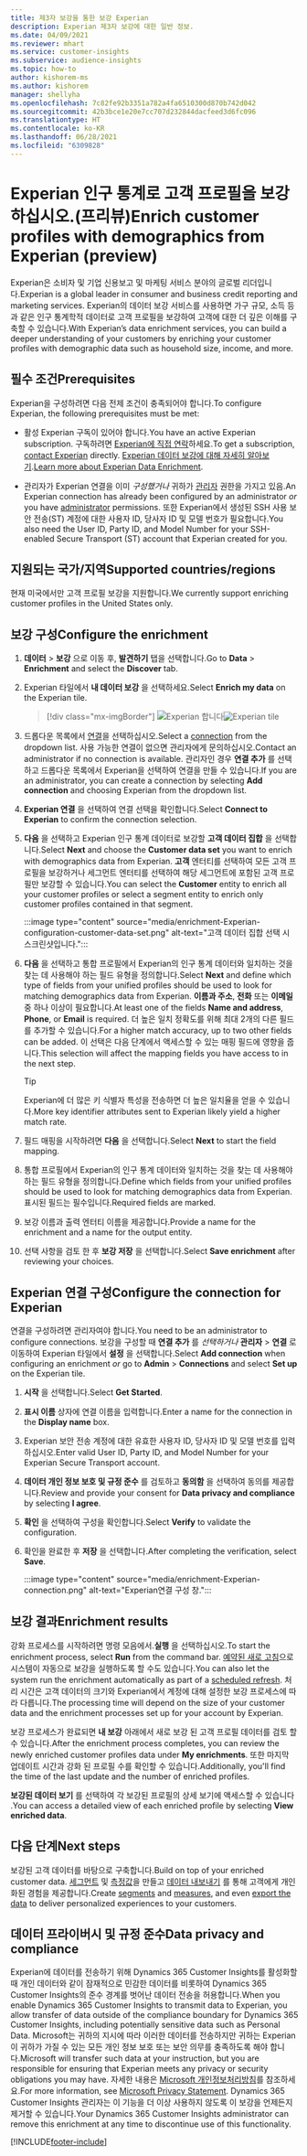 ```yaml
---
title: 제3자 보강을 통한 보강 Experian
description: Experian 제3자 보강에 대한 일반 정보.
ms.date: 04/09/2021
ms.reviewer: mhart
ms.service: customer-insights
ms.subservice: audience-insights
ms.topic: how-to
author: kishorem-ms
ms.author: kishorem
manager: shellyha
ms.openlocfilehash: 7c82fe92b3351a782a4fa6510300d870b742d042
ms.sourcegitcommit: 42b3bce1e20e7cc707d232844dacfeed3d6fc096
ms.translationtype: HT
ms.contentlocale: ko-KR
ms.lasthandoff: 06/28/2021
ms.locfileid: "6309828"
---
```

# <a name="enrich-customer-profiles-with-demographics-from-experian-preview"></a><span data-ttu-id="f25cd-103">Experian 인구 통계로 고객 프로필을 보강하십시오.(프리뷰)</span><span class="sxs-lookup"><span data-stu-id="f25cd-103">Enrich customer profiles with demographics from Experian (preview)</span></span>

<span data-ttu-id="f25cd-104">Experian은 소비자 및 기업 신용보고 및 마케팅 서비스 분야의 글로벌 리더입니다.</span><span class="sxs-lookup"><span data-stu-id="f25cd-104">Experian is a global leader in consumer and business credit reporting and marketing services.</span></span> <span data-ttu-id="f25cd-105">Experian의 데이터 보강 서비스를 사용하면 가구 규모, 소득 등과 같은 인구 통계학적 데이터로 고객 프로필을 보강하여 고객에 대한 더 깊은 이해를 구축할 수 있습니다.</span><span class="sxs-lookup"><span data-stu-id="f25cd-105">With Experian’s data enrichment services, you can build a deeper understanding of your customers by enriching your customer profiles with demographic data such as household size, income, and more.</span></span>

## <a name="prerequisites"></a><span data-ttu-id="f25cd-106">필수 조건</span><span class="sxs-lookup"><span data-stu-id="f25cd-106">Prerequisites</span></span>

<span data-ttu-id="f25cd-107">Experian을 구성하려면 다음 전제 조건이 충족되어야 합니다.</span><span class="sxs-lookup"><span data-stu-id="f25cd-107">To configure Experian, the following prerequisites must be met:</span></span>

- <span data-ttu-id="f25cd-108">활성 Experian 구독이 있어야 합니다.</span><span class="sxs-lookup"><span data-stu-id="f25cd-108">You have an active Experian subscription.</span></span> <span data-ttu-id="f25cd-109">구독하려면 [Experian에 직접 연락](https://www.experian.com/marketing-services/contact)하세요.</span><span class="sxs-lookup"><span data-stu-id="f25cd-109">To get a subscription, [contact Experian](https://www.experian.com/marketing-services/contact) directly.</span></span> <span data-ttu-id="f25cd-110">[Experian 데이터 보강에 대해 자세히 알아보기](https://www.experian.com/marketing-services/microsoft?cmpid=ems_web_mci_cdppage).</span><span class="sxs-lookup"><span data-stu-id="f25cd-110">[Learn more about Experian Data Enrichment](https://www.experian.com/marketing-services/microsoft?cmpid=ems_web_mci_cdppage).</span></span>

- <span data-ttu-id="f25cd-111">관리자가 Experian 연결을 이미 *구성했거나* 귀하가 [관리자](permissions.md#administrator) 권한을 가지고 있음.</span><span class="sxs-lookup"><span data-stu-id="f25cd-111">An Experian connection has already been configured by an administrator *or* you have [administrator](permissions.md#administrator) permissions.</span></span> <span data-ttu-id="f25cd-112">또한 Experian에서 생성된 SSH 사용 보안 전송(ST) 계정에 대한 사용자 ID, 당사자 ID 및 모델 번호가 필요합니다.</span><span class="sxs-lookup"><span data-stu-id="f25cd-112">You also need the User ID, Party ID, and Model Number for your SSH-enabled Secure Transport (ST) account that Experian created for you.</span></span>

## <a name="supported-countriesregions"></a><span data-ttu-id="f25cd-113">지원되는 국가/지역</span><span class="sxs-lookup"><span data-stu-id="f25cd-113">Supported countries/regions</span></span>

<span data-ttu-id="f25cd-114">현재 미국에서만 고객 프로필 보강을 지원합니다.</span><span class="sxs-lookup"><span data-stu-id="f25cd-114">We currently support enriching customer profiles in the United States only.</span></span>

## <a name="configure-the-enrichment"></a><span data-ttu-id="f25cd-115">보강 구성</span><span class="sxs-lookup"><span data-stu-id="f25cd-115">Configure the enrichment</span></span>

1. <span data-ttu-id="f25cd-116">**데이터** > **보강** 으로 이동 후, **발견하기** 탭을 선택합니다.</span><span class="sxs-lookup"><span data-stu-id="f25cd-116">Go to **Data** > **Enrichment** and select the **Discover** tab.</span></span>

1. <span data-ttu-id="f25cd-117">Experian 타일에서 **내 데이터 보강** 을 선택하세요.</span><span class="sxs-lookup"><span data-stu-id="f25cd-117">Select **Enrich my data** on the Experian tile.</span></span>

   > [!div class="mx-imgBorder"]
   > <span data-ttu-id="f25cd-118">![Experian 합니다](media/experian-tile.png "Experian tile")</span><span class="sxs-lookup"><span data-stu-id="f25cd-118">![Experian tile](media/experian-tile.png "Experian tile")</span></span>
   > 

1. <span data-ttu-id="f25cd-119">드롭다운 목록에서 [연결](connections.md)을 선택하십시오.</span><span class="sxs-lookup"><span data-stu-id="f25cd-119">Select a [connection](connections.md) from the dropdown list.</span></span> <span data-ttu-id="f25cd-120">사용 가능한 연결이 없으면 관리자에게 문의하십시오.</span><span class="sxs-lookup"><span data-stu-id="f25cd-120">Contact an administrator if no connection is available.</span></span> <span data-ttu-id="f25cd-121">관리자인 경우 **연결 추가** 를 선택하고 드롭다운 목록에서 Experian을 선택하여 연결을 만들 수 있습니다.</span><span class="sxs-lookup"><span data-stu-id="f25cd-121">If you are an administrator, you can create a connection by selecting **Add connection** and choosing Experian from the dropdown list.</span></span> 

1. <span data-ttu-id="f25cd-122">**Experian 연결** 을 선택하여 연결 선택을 확인합니다.</span><span class="sxs-lookup"><span data-stu-id="f25cd-122">Select **Connect to Experian** to confirm the connection selection.</span></span>

1.  <span data-ttu-id="f25cd-123">**다음** 을 선택하고 Experian 인구 통계 데이터로 보강할 **고객 데이터 집합** 을 선택합니다.</span><span class="sxs-lookup"><span data-stu-id="f25cd-123">Select **Next** and choose the **Customer data set** you want to enrich with demographics data from Experian.</span></span> <span data-ttu-id="f25cd-124">**고객** 엔터티를 선택하여 모든 고객 프로필을 보강하거나 세그먼트 엔터티를 선택하여 해당 세그먼트에 포함된 고객 프로필만 보강할 수 있습니다.</span><span class="sxs-lookup"><span data-stu-id="f25cd-124">You can select the **Customer** entity to enrich all your customer profiles or select a segment entity to enrich only customer profiles contained in that segment.</span></span>

    :::image type="content" source="media/enrichment-Experian-configuration-customer-data-set.png" alt-text="고객 데이터 집합 선택 시 스크린샷입니다.":::

1. <span data-ttu-id="f25cd-126">**다음** 을 선택하고 통합 프로필에서 Experian의 인구 통계 데이터와 일치하는 것을 찾는 데 사용해야 하는 필드 유형을 정의합니다.</span><span class="sxs-lookup"><span data-stu-id="f25cd-126">Select **Next** and define which type of fields from your unified profiles should be used to look for matching demographics data from Experian.</span></span> <span data-ttu-id="f25cd-127">**이름과 주소**, **전화** 또는 **이메일** 중 하나 이상이 필요합니다.</span><span class="sxs-lookup"><span data-stu-id="f25cd-127">At least one of the fields **Name and address**, **Phone**, or **Email** is required.</span></span> <span data-ttu-id="f25cd-128">더 높은 일치 정확도를 위해 최대 2개의 다른 필드를 추가할 수 있습니다.</span><span class="sxs-lookup"><span data-stu-id="f25cd-128">For a higher match accuracy, up to two other fields can be added.</span></span> <span data-ttu-id="f25cd-129">이 선택은 다음 단계에서 액세스할 수 있는 매핑 필드에 영향을 줍니다.</span><span class="sxs-lookup"><span data-stu-id="f25cd-129">This selection will affect the mapping fields you have access to in the next step.</span></span>

    > [!TIP]
    > <span data-ttu-id="f25cd-130">Experian에 더 많은 키 식별자 특성을 전송하면 더 높은 일치율을 얻을 수 있습니다.</span><span class="sxs-lookup"><span data-stu-id="f25cd-130">More key identifier attributes sent to Experian likely yield a higher match rate.</span></span>

1. <span data-ttu-id="f25cd-131">필드 매핑을 시작하려면 **다음** 을 선택합니다.</span><span class="sxs-lookup"><span data-stu-id="f25cd-131">Select **Next** to start the field mapping.</span></span>

1. <span data-ttu-id="f25cd-132">통합 프로필에서 Experian의 인구 통계 데이터와 일치하는 것을 찾는 데 사용해야 하는 필드 유형을 정의합니다.</span><span class="sxs-lookup"><span data-stu-id="f25cd-132">Define which fields from your unified profiles should be used to look for matching demographics data from Experian.</span></span> <span data-ttu-id="f25cd-133">표시된 필드는 필수입니다.</span><span class="sxs-lookup"><span data-stu-id="f25cd-133">Required fields are marked.</span></span>

1. <span data-ttu-id="f25cd-134">보강 이름과 출력 엔터티 이름을 제공합니다.</span><span class="sxs-lookup"><span data-stu-id="f25cd-134">Provide a name for the enrichment and a name for the output entity.</span></span>

1. <span data-ttu-id="f25cd-135">선택 사항을 검토 한 후 **보강 저장** 을 선택합니다.</span><span class="sxs-lookup"><span data-stu-id="f25cd-135">Select **Save enrichment** after reviewing your choices.</span></span>

## <a name="configure-the-connection-for-experian"></a><span data-ttu-id="f25cd-136">Experian 연결 구성</span><span class="sxs-lookup"><span data-stu-id="f25cd-136">Configure the connection for Experian</span></span> 

<span data-ttu-id="f25cd-137">연결을 구성하려면 관리자여야 합니다.</span><span class="sxs-lookup"><span data-stu-id="f25cd-137">You need to be an administrator to configure connections.</span></span> <span data-ttu-id="f25cd-138">보강을 구성할 때 **연결 추가** 를 *선택하거나* **관리자** > **연결** 로 이동하여 Experian 타일에서 **설정** 을 선택합니다.</span><span class="sxs-lookup"><span data-stu-id="f25cd-138">Select **Add connection** when configuring an enrichment *or* go to **Admin** > **Connections** and select **Set up** on the Experian tile.</span></span>

1. <span data-ttu-id="f25cd-139">**시작** 을 선택합니다.</span><span class="sxs-lookup"><span data-stu-id="f25cd-139">Select **Get Started**.</span></span>

1. <span data-ttu-id="f25cd-140">**표시 이름** 상자에 연결 이름을 입력합니다.</span><span class="sxs-lookup"><span data-stu-id="f25cd-140">Enter a name for the connection in the **Display name** box.</span></span>

1. <span data-ttu-id="f25cd-141">Experian 보안 전송 계정에 대한 유효한 사용자 ID, 당사자 ID 및 모델 번호를 입력하십시오.</span><span class="sxs-lookup"><span data-stu-id="f25cd-141">Enter valid User ID, Party ID, and Model Number for your Experian Secure Transport account.</span></span>

1. <span data-ttu-id="f25cd-142">**데이터 개인 정보 보호 및 규정 준수** 를 검토하고 **동의함** 을 선택하여 동의를 제공합니다.</span><span class="sxs-lookup"><span data-stu-id="f25cd-142">Review and provide your consent for **Data privacy and compliance** by selecting **I agree**.</span></span>

1. <span data-ttu-id="f25cd-143">**확인** 을 선택하여 구성을 확인합니다.</span><span class="sxs-lookup"><span data-stu-id="f25cd-143">Select **Verify** to validate the configuration.</span></span>

1. <span data-ttu-id="f25cd-144">확인을 완료한 후 **저장** 을 선택합니다.</span><span class="sxs-lookup"><span data-stu-id="f25cd-144">After completing the verification, select **Save**.</span></span>
   
   :::image type="content" source="media/enrichment-Experian-connection.png" alt-text="Experian연결 구성 창.":::

## <a name="enrichment-results"></a><span data-ttu-id="f25cd-146">보강 결과</span><span class="sxs-lookup"><span data-stu-id="f25cd-146">Enrichment results</span></span>

<span data-ttu-id="f25cd-147">강화 프로세스를 시작하려면 명령 모음에서.**실행** 을 선택하십시오.</span><span class="sxs-lookup"><span data-stu-id="f25cd-147">To start the enrichment process, select **Run** from the command bar.</span></span> <span data-ttu-id="f25cd-148">[예약된 새로 고침](system.md#schedule-tab)으로 시스템이 자동으로 보강을 실행하도록 할 수도 있습니다.</span><span class="sxs-lookup"><span data-stu-id="f25cd-148">You can also let the system run the enrichment automatically as part of a [scheduled refresh](system.md#schedule-tab).</span></span> <span data-ttu-id="f25cd-149">처리 시간은 고객 데이터의 크기와 Experian에서 계정에 대해 설정한 보강 프로세스에 따라 다릅니다.</span><span class="sxs-lookup"><span data-stu-id="f25cd-149">The processing time will depend on the size of your customer data and the enrichment processes set up for your account by Experian.</span></span>

<span data-ttu-id="f25cd-150">보강 프로세스가 완료되면 **내 보강** 아래에서 새로 보강 된 고객 프로필 데이터를 검토 할 수 있습니다.</span><span class="sxs-lookup"><span data-stu-id="f25cd-150">After the enrichment process completes, you can review the newly enriched customer profiles data under **My enrichments**.</span></span> <span data-ttu-id="f25cd-151">또한 마지막 업데이트 시간과 강화 된 프로필 수를 확인할 수 있습니다.</span><span class="sxs-lookup"><span data-stu-id="f25cd-151">Additionally, you'll find the time of the last update and the number of enriched profiles.</span></span>

<span data-ttu-id="f25cd-152">**보강된 데이터 보기** 를 선택하여 각 보강된 프로필의 상세 보기에 액세스할 수 있습니다 .</span><span class="sxs-lookup"><span data-stu-id="f25cd-152">You can access a detailed view of each enriched profile by selecting **View enriched data**.</span></span>

## <a name="next-steps"></a><span data-ttu-id="f25cd-153">다음 단계</span><span class="sxs-lookup"><span data-stu-id="f25cd-153">Next steps</span></span>

<span data-ttu-id="f25cd-154">보강된 고객 데이터를 바탕으로 구축합니다.</span><span class="sxs-lookup"><span data-stu-id="f25cd-154">Build on top of your enriched customer data.</span></span> <span data-ttu-id="f25cd-155">[세그먼트](segments.md) 및 [측정값](measures.md)을 만들고 [데이터 내보내기](export-destinations.md) 를 통해 고객에게 개인화된 경험을 제공합니다.</span><span class="sxs-lookup"><span data-stu-id="f25cd-155">Create [segments](segments.md) and [measures](measures.md), and even [export the data](export-destinations.md) to deliver personalized experiences to your customers.</span></span>

## <a name="data-privacy-and-compliance"></a><span data-ttu-id="f25cd-156">데이터 프라이버시 및 규정 준수</span><span class="sxs-lookup"><span data-stu-id="f25cd-156">Data privacy and compliance</span></span>

<span data-ttu-id="f25cd-157">Experian에 데이터를 전송하기 위해 Dynamics 365 Customer Insights를 활성화할 때 개인 데이터와 같이 잠재적으로 민감한 데이터를 비롯하여 Dynamics 365 Customer Insights의 준수 경계를 벗어난 데이터 전송을 허용합니다.</span><span class="sxs-lookup"><span data-stu-id="f25cd-157">When you enable Dynamics 365 Customer Insights to transmit data to Experian, you allow transfer of data outside of the compliance boundary for Dynamics 365 Customer Insights, including potentially sensitive data such as Personal Data.</span></span> <span data-ttu-id="f25cd-158">Microsoft는 귀하의 지시에 따라 이러한 데이터를 전송하지만 귀하는 Experian이 귀하가 가질 수 있는 모든 개인 정보 보호 또는 보안 의무를 충족하도록 해야 합니다.</span><span class="sxs-lookup"><span data-stu-id="f25cd-158">Microsoft will transfer such data at your instruction, but you are responsible for ensuring that Experian meets any privacy or security obligations you may have.</span></span> <span data-ttu-id="f25cd-159">자세한 내용은 [Microsoft 개인정보처리방침](https://go.microsoft.com/fwlink/?linkid=396732)를 참조하세요.</span><span class="sxs-lookup"><span data-stu-id="f25cd-159">For more information, see [Microsoft Privacy Statement](https://go.microsoft.com/fwlink/?linkid=396732).</span></span>
<span data-ttu-id="f25cd-160">Dynamics 365 Customer Insights 관리자는 이 기능을 더 이상 사용하지 않도록 이 보강을 언제든지 제거할 수 있습니다.</span><span class="sxs-lookup"><span data-stu-id="f25cd-160">Your Dynamics 365 Customer Insights administrator can remove this enrichment at any time to discontinue use of this functionality.</span></span>


[!INCLUDE[footer-include](../includes/footer-banner.md)]

